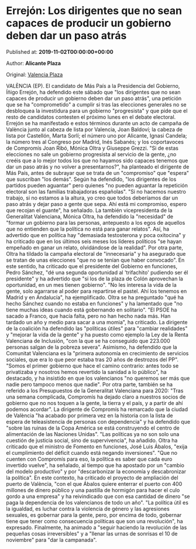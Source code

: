 
# Errejón: Los dirigentes que no sean capaces de producir un gobierno deben dar un paso atrás

Published at: **2019-11-02T00:00:00+00:00**

Author: **Alicante Plaza**

Original: [Valencia Plaza](https://valenciaplaza.com/ErrejnMsPasLosdirigentesquenoseancapacesdeproducirungobiernodebendarunpasoatrs3)

VALÈNCIA (EP). El candidato de Más País a la Presidencia del Gobierno, Íñigo Errejón, ha defendido este sábado que "los dirigentes que no sean capaces de producir un gobierno deben dar un paso atrás", una petición que se ha "comprometido" a cumplir si tras las elecciones generales no se desbloquea la investidura para un gobierno "progresista" y que pide que el resto de candidatos contesten el próximo lunes en el debate electoral.
Errejón se ha manifestado e estos términos durante un acto de campaña de València junto al cabeza de lista por Valencia, Joan Baldoví; la cabeza de lista por Castellón, Marta Sorlí; el número uno por Alicante, Ignasi Candela; la número tres al Congreso por Madrid, Inés Sabanés; y los coportavoces de Compromís Joan Ribó, Mónica Oltra y Giuseppe Grezzi.
"Si de estas elecciones no sale un gobierno progresista al servicio de la gente, ¿no creéis que a lo mejor todos los que no hayamos sido capaces tenemos que dar un paso atrás y no volver a presentarnos?", ha planteado el dirigente de Más País, antes de subrayar que se trata de un "compromiso" que "espera" que suscriban "los demás".
Según ha defendido, "los dirigentes de los partidos pueden aguantar" pero quienes "no pueden aguantar la repetición electoral son las familias trabajadoras españolas". "Si no hacemos nuestro trabajo, si no estamos a la altura, yo creo que todos deberíamos dar un paso atrás y dejar paso a gente que sepa. Ahí está mi compromiso, espero que recojan el guante", ha señalado.
La también vicepresidenta de la Generalitat Valenciana, Mónica Oltra, ha defendido la "necesidad" de "formar un gobierno para las personas, antepuesto a los egos de aquellos que no entienden que la política no está para ganar relatos". Así, ha advertido que en política hay "demasiada testosterona y poca oxitocina" y ha criticado que en los últimos seis meses los líderes políticos "se hayan empeñado en ganar un relato, olvidándose de la realidad".
Por otra parte, Oltra ha tildado la campaña electoral de "innecesaria" y ha asegurado que se tratan de unas elecciones "que no se tenían que haber convocado". En este sentido, ha criticado que el presidente del Gobierno en funciones, Pedro Sánchez, "dé una segunda oportunidad al 'trifachito' pudiendo ser él presidente" y ha advertido que "si los de la plaza de Colón aprovechan la oportunidad, en un mes tienen gobierno". "No les interesa la vida de la gente, solo agarrarse al poder para repartirse el pastel. Ahí los tenemos en Madrid y en Andalucía", ha ejemplificado.
Oltra se ha preguntado "qué ha hecho Sánchez cuando no estaba en funciones" y ha lamentado que "no tiene muchas ideas cuando está gobernando en solitario". "El PSOE ha sacado a Franco, que hacía falta, pero no han hecho nada más. Han tardado un año y medio para sacar a una momia", ha criticado. La dirigente de la coalición ha defendido las "políticas útiles" para "cambiar realidades" y "mejorar la vida de la gente" y ha puesto como ejemplo la Ley de la Renta Valenciana de Inclusión, "con la que se ha conseguido que 223.000 personas salgan de la pobreza severa".
Asimismo, ha defendido que la Comunitat Valenciana es la "primera autonomía en crecimiento de servicios sociales, que era lo que peor estaba tras 20 años de destrozos del PP". "Somos el primer gobierno que hace el camino contrario: antes todo se privatizaba y nosotros hemos revertido la sanidad a lo público", ha destacado, y ha insistido en que los valencianos "no queremos ser más que nadie pero tampoco menos que nadie".
Por otra parte, también se ha referido a los Presupuestos de la Generalitat Valenciana para 2020: "Tras una semana complicada, Compromís ha dejado claro a nuestros socios de gobierno que no nos toquen a la gente, la tierra y el país, y a partir de ahí podemos acordar". La dirigente de Compromís ha remarcado que la ciudad de València "ha acabado por primera vez en la historia con la lista de espera de teleasistencia de personas con dependencia" y ha defendido que "sobre las ruinas de la Copa América se está construyendo el centro de alimentación de las Naciones Unidas". "Las políticas ya no son solo una cuestión de justicia social, sino de supervivencia", ha añadido.
Oltra ha criticado que el ministro de Fomento en funciones, José Luis Ábalos, "exija el cumplimiento del déficit cuando está negando inversiones". "Que no cuenten con Compromís para eso, la política es saber que cada euro invertido vuelve", ha señalado, al tiempo que ha apostado por un "cambio del modelo productivo" y por "descarbonizar la economía y descabronizar la política". En este contexto, ha criticado el proyecto de ampliación del puerto de València, "con el que Ábalos quiere enterrar el puerto con 400 millones de dinero público y una pastilla de hormigón para hacer el culo gordo a una empresa" y ha reivindicado que con esa cantidad de dinero "se paga la dependencia de los valencianos de todo un año".
"La política útil es la igualdad, es luchar contra la violencia de género y las agresiones sexuales, es gobernar para la gente, pero, por encima de todo, gobernar tiene que tener como consecuencia políticas que son una revolución", ha expresado. Finalmente, ha animado a "seguir haciendo la revolución de las pequeñas cosas irreversibles" y a "llenar las urnas de sonrisas el 10 de noviembre" para "dar la campanada".
